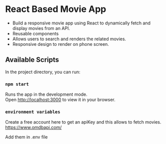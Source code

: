 # React Based Movie App

- Build a responsive movie app using React to dynamically fetch and display movies from an API.
- Reusable components
- Allows users to search and renders the related movies.
- Responsive design to render on phone screen.

## Available Scripts

In the project directory, you can run:

### `npm start`

Runs the app in the development mode.\
Open [http://localhost:3000](http://localhost:3000) to view it in your browser.

### `environment variables`

Create a free account here to get an apiKey and this allows to fetch movies.
https://www.omdbapi.com/

Add them in .env file






